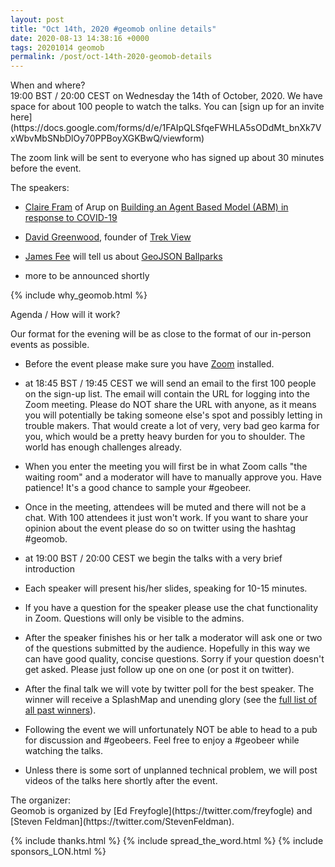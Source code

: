 ```yaml
--- 
layout: post
title: "Oct 14th, 2020 #geomob online details"
date: 2020-08-13 14:38:16 +0000
tags: 20201014 geomob
permalink: /post/oct-14th-2020-geomob-details
---
```


<div class="heading">When and where?</div>
19:00 BST / 20:00 CEST on Wednesday the 14th of October, 2020.
We have space for about 100 people to watch
the talks. You can [sign up for an invite here](https://docs.google.com/forms/d/e/1FAIpQLSfqeFWHLA5sODdMt_bnXk7VxWbvMbSNbDlOy70PPBoyXGKBwQ/viewform)

The zoom link will be sent to everyone who has signed up about 30 minutes
before the event.

<div class="heading">The speakers:</div>


* [Claire Fram](https://twitter.com/claire_fram) of Arup on [Building an Agent Based Model (ABM) in response to COVID-19](https://medium.com/arupcitymodelling/innovate-uk-building-an-alpha-abm-as-a-response-to-covid-19-1de5b11d51e6)

* [David Greenwood](https://twitter.com/himynamesdave), founder of [Trek View](https://www.trekview.org/)

* [James Fee](https://twitter.com/jamesmfee) will tell us about [GeoJSON Ballparks](https://github.com/cageyjames/GeoJSON-Ballparks)

* more to be announced shortly

{% include why_geomob.html %}

<div class="heading">Agenda / How will it work?</div>

Our format for the evening will be as close to the format of our in-person
events as possible.

* Before the event please make sure you have [Zoom](https://zoom.us/) installed.

* at 18:45 BST / 19:45 CEST we will send an email to the first 100 people on
the sign-up list. The email will contain the URL for logging into the Zoom
meeting. Please do NOT share the URL with anyone, as it means you will
potentially be taking someone else's spot and possibly letting in trouble
makers. That would create a lot of very, very bad geo karma for you, which
would be a pretty heavy burden for you to shoulder. The world has enough
challenges already. 

* When you enter the meeting you will first be in what Zoom calls "the waiting 
room" and a moderator will have to manually approve you. Have patience!
It's a good chance to sample your #geobeer.

* Once in the meeting, attendees will be muted and there will not be a chat.
With 100 attendees it just won't work. If you want to share your opinion
about the event please do so on twitter using the hashtag #geomob.

* at 19:00 BST / 20:00 CEST we begin the talks with a very brief introduction

* Each speaker will present his/her slides, speaking for 10-15 minutes.

* If you have a question for the speaker please use the chat functionality in Zoom.
Questions will only be visible to the admins.

* After the speaker finishes his or her talk a moderator will ask one or two
of the questions submitted by the audience. Hopefully in this way we can have
good quality, concise questions. Sorry if your question doesn't get asked.
Please just follow up one on one (or post it on twitter).

* After the final talk we will vote by twitter poll for the best speaker. The winner will receive a SplashMap and unending glory (see the [full list of all past winners](http://geomobldn.org/past-speakers)). 

* Following the event we will unfortunately NOT be able to head to a pub for
discussion and #geobeers. Feel free to enjoy a #geobeer while watching
the talks. 

* Unless there is some sort of unplanned technical problem, we will post videos of the talks here shortly after the event.

<div class="heading">The organizer:</div>
Geomob is organized by [Ed Freyfogle](https://twitter.com/freyfogle) and
[Steven Feldman](https://twitter.com/StevenFeldman).

{% include thanks.html %}
{% include spread_the_word.html %}
{% include sponsors_LON.html %}
